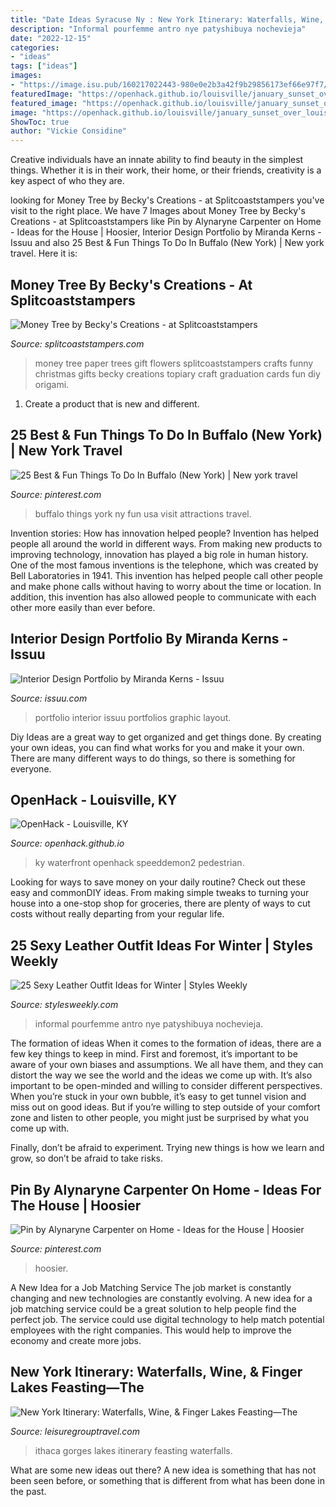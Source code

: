 ```yaml
---
title: "Date Ideas Syracuse Ny : New York Itinerary: Waterfalls, Wine, &amp; Finger Lakes Feasting—the"
description: "Informal pourfemme antro nye patyshibuya nochevieja"
date: "2022-12-15"
categories:
- "ideas"
tags: ["ideas"]
images:
- "https://image.isu.pub/160217022443-980e0e2b3a42f9b29856173ef66e97f7/jpg/page_1.jpg"
featuredImage: "https://openhack.github.io/louisville/january_sunset_over_louisville_014.jpg"
featured_image: "https://openhack.github.io/louisville/january_sunset_over_louisville_014.jpg"
image: "https://openhack.github.io/louisville/january_sunset_over_louisville_014.jpg"
ShowToc: true
author: "Vickie Considine"
---
```



Creative individuals have an innate ability to find beauty in the simplest things. Whether it is in their work, their home, or their friends, creativity is a key aspect of who they are.

	

		
looking for Money Tree by Becky&#039;s Creations - at Splitcoaststampers you've visit to the right place. We have 7 Images about Money Tree by Becky&#039;s Creations - at Splitcoaststampers like Pin by Alynaryne Carpenter on Home - Ideas for the House | Hoosier, Interior Design Portfolio by Miranda Kerns - Issuu and also 25 Best &amp; Fun Things To Do In Buffalo (New York) | New york travel. Here it is:
		
    
## Money Tree By Becky&#039;s Creations - At Splitcoaststampers

<img loading=lazy src="http://images.splitcoaststampers.com/data/gallery/3293/2012/06/09/IMG_0061_478x640_by_Becky_s_Creations.jpg" onerror="this.onerror=null;this.src='https://tse2.mm.bing.net/th?id=OIP.8pcN6lP9JNC_EtaSh2uXPgAAAA&amp;pid=15.1';" alt="Money Tree by Becky&#039;s Creations - at Splitcoaststampers">

_Source: splitcoaststampers.com_

>money tree paper trees gift flowers splitcoaststampers crafts funny christmas gifts becky creations topiary craft graduation cards fun diy origami. 

	

1. Create a product that is new and different.

    
## 25 Best &amp; Fun Things To Do In Buffalo (New York) | New York Travel

<img loading=lazy src="https://i.pinimg.com/736x/15/30/c7/1530c759b266190cf266ecde5507f9dc.jpg" onerror="this.onerror=null;this.src='https://tse2.mm.bing.net/th?id=OIP.tMh0H84w6O88ZQh23X9X_QHaLH&amp;pid=15.1';" alt="25 Best &amp; Fun Things To Do In Buffalo (New York) | New york travel">

_Source: pinterest.com_

>buffalo things york ny fun usa visit attractions travel. 

	

Invention stories: How has innovation helped people?
Invention has helped people all around the world in different ways. From making new products to improving technology, innovation has played a big role in human history. One of the most famous inventions is the telephone, which was created by Bell Laboratories in 1941. This invention has helped people call other people and make phone calls without having to worry about the time or location. In addition, this invention has also allowed people to communicate with each other more easily than ever before.

    
## Interior Design Portfolio By Miranda Kerns - Issuu

<img loading=lazy src="https://image.isu.pub/160217022443-980e0e2b3a42f9b29856173ef66e97f7/jpg/page_1.jpg" onerror="this.onerror=null;this.src='https://tse1.mm.bing.net/th?id=OIP.CtkXrZHNgxklNNVZCM_6lAHaGC&amp;pid=15.1';" alt="Interior Design Portfolio by Miranda Kerns - Issuu">

_Source: issuu.com_

>portfolio interior issuu portfolios graphic layout. 

	

Diy Ideas are a great way to get organized and get things done. By creating your own ideas, you can find what works for you and make it your own. There are many different ways to do things, so there is something for everyone.

    
## OpenHack - Louisville, KY

<img loading=lazy src="https://openhack.github.io/louisville/january_sunset_over_louisville_014.jpg" onerror="this.onerror=null;this.src='https://tse3.mm.bing.net/th?id=OIP.NHPhHnZB39ooiew47bt2QwHaC9&amp;pid=15.1';" alt="OpenHack - Louisville, KY">

_Source: openhack.github.io_

>ky waterfront openhack speeddemon2 pedestrian. 

	

Looking for ways to save money on your daily routine? Check out these easy and commonDIY ideas. From making simple tweaks to turning your house into a one-stop shop for groceries, there are plenty of ways to cut costs without really departing from your regular life.

    
## 25 Sexy Leather Outfit Ideas For Winter | Styles Weekly

<img loading=lazy src="http://stylesweekly.com/wp-content/uploads/2015/12/21-sexy-leather-looks-for-winter19.jpg" onerror="this.onerror=null;this.src='https://tse2.mm.bing.net/th?id=OIP.4d_KQKXdyu1F5lvdLZRg1gHaMW&amp;pid=15.1';" alt="25 Sexy Leather Outfit Ideas for Winter | Styles Weekly">

_Source: stylesweekly.com_

>informal pourfemme antro nye patyshibuya nochevieja. 

	

The formation of ideas
When it comes to the formation of ideas, there are a few key things to keep in mind. First and foremost, it’s important to be aware of your own biases and assumptions. We all have them, and they can distort the way we see the world and the ideas we come up with.
It’s also important to be open-minded and willing to consider different perspectives. When you’re stuck in your own bubble, it’s easy to get tunnel vision and miss out on good ideas. But if you’re willing to step outside of your comfort zone and listen to other people, you might just be surprised by what you come up with.

Finally, don’t be afraid to experiment. Trying new things is how we learn and grow, so don’t be afraid to take risks.

    
## Pin By Alynaryne Carpenter On Home - Ideas For The House | Hoosier

<img loading=lazy src="https://i.pinimg.com/736x/89/76/63/89766376535dd5ee28ab1527c3a939c3.jpg" onerror="this.onerror=null;this.src='https://tse2.mm.bing.net/th?id=OIP.iTbL3QexC9TPbbxYb1y5RQHaJ4&amp;pid=15.1';" alt="Pin by Alynaryne Carpenter on Home - Ideas for the House | Hoosier">

_Source: pinterest.com_

>hoosier. 

	

A New Idea for a Job Matching Service
The job market is constantly changing and new technologies are constantly evolving. A new idea for a job matching service could be a great solution to help people find the perfect job. The service could use digital technology to help match potential employees with the right companies. This would help to improve the economy and create more jobs.

    
## New York Itinerary: Waterfalls, Wine, &amp; Finger Lakes Feasting—The

<img loading=lazy src="https://leisuregrouptravel.com/wp-content/uploads/2017/05/Taughannock-Falls-with-people1.jpg" onerror="this.onerror=null;this.src='https://tse4.mm.bing.net/th?id=OIP.fzhLTyMMydIX1DzLU0DWJgHaJ4&amp;pid=15.1';" alt="New York Itinerary: Waterfalls, Wine, &amp; Finger Lakes Feasting—The">

_Source: leisuregrouptravel.com_

>ithaca gorges lakes itinerary feasting waterfalls. 

	

What are some new ideas out there?
A new idea is something that has not been seen before, or something that is different from what has been done in the past.

